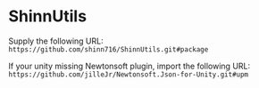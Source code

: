 # ShinnUtils
Supply the following URL:  
```https://github.com/shinn716/ShinnUtils.git#package```  
  
If your unity missing Newtonsoft plugin, import the following URL:  
```https://github.com/jilleJr/Newtonsoft.Json-for-Unity.git#upm```  

